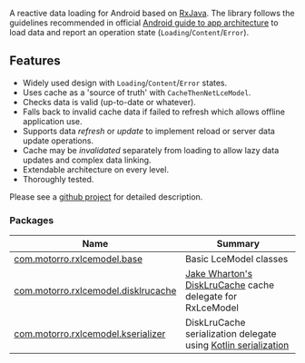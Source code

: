 

A reactive data loading for Android based on
[RxJava](https://github.com/ReactiveX/RxJava). The library follows the guidelines recommended in official
[Android guide to app architecture](https://developer.android.com/jetpack/docs/guide) to load data and report an
operation state (`Loading`/`Content`/`Error`).


## Features

* Widely used design with `Loading`/`Content`/`Error` states.
* Uses cache as a 'source of truth' with `CacheThenNetLceModel`.
* Checks data is valid (up-to-date or whatever).
* Falls back to invalid cache data if failed to refresh which allows offline application use.
* Supports data *refresh* or *update* to implement reload or server data update operations.
* Cache may be *invalidated* separately from loading to allow lazy data updates and complex data linking.
* Extendable architecture on every level.
* Thoroughly tested.

Please see a [github project](https://github.com/motorro/RxLceModel) for detailed description.

### Packages

| Name | Summary |
|---|---|
| [com.motorro.rxlcemodel.base](base/base/index.md) | Basic LceModel classes |
| [com.motorro.rxlcemodel.disklrucache](disklrucache/disklrucache/index.md) | [Jake Wharton's DiskLruCache](https://github.com/JakeWharton/DiskLruCache) cache delegate for RxLceModel |
| [com.motorro.rxlcemodel.kserializer](kserializer/kserializer/index.md) | DiskLruCache serialization delegate using [Kotlin serialization](https://github.com/Kotlin/kotlinx.serialization/) |
